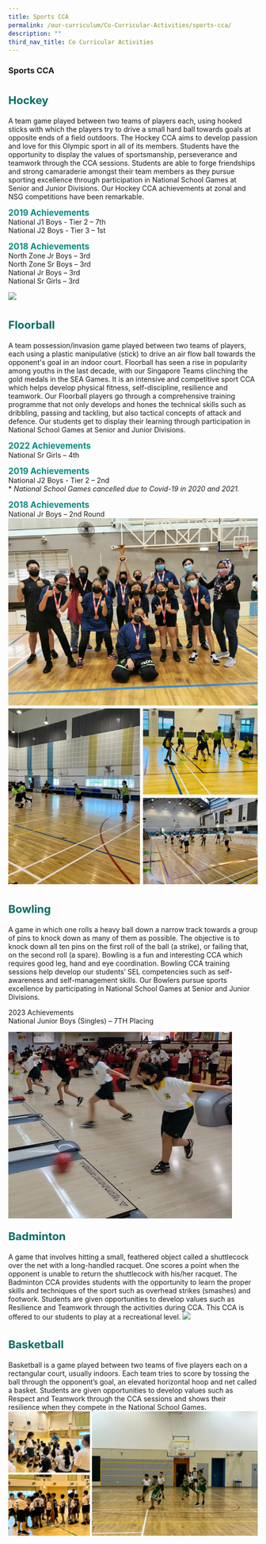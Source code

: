 ```yaml
---
title: Sports CCA
permalink: /our-curriculum/Co-Curricular-Activities/sports-cca/
description: ""
third_nav_title: Co Curricular Activities
---
```

### **Sports CCA**

<b style="color:#016C62; font-size:22px; line-height: 3;">Hockey</b><br>
A team game played between two teams of players each, using hooked sticks with which the players try to drive a small hard ball towards goals at opposite ends of a field outdoors. The Hockey CCA aims to develop passion and love for this Olympic sport in all of its members. Students have the opportunity to display the values of sportsmanship, perseverance and teamwork through the CCA sessions.&nbsp;Students are able to forge friendships and strong camaraderie amongst their team members as they pursue sporting excellence through participation in National School Games at Senior and Junior Divisions. Our Hockey CCA achievements at zonal and NSG competitions have been remarkable.

<b style="color:#038C7F; font-size:17px;">2019 Achievements</b><br>National J1 Boys - Tier 2 – 7th<br>National J2 Boys - Tier 3 – 1st

<b style="color:#038C7F; font-size:17px;">2018 Achievements</b><br>North Zone Jr Boys – 3rd<br>
North Zone Sr Boys – 3rd<br>National Jr Boys – 3rd<br>National Sr Girls – 3rd

![](/images/hockey%202023.png)

<b style="color:#016C62; font-size:22px; line-height: 3;">Floorball</b><br>
A team possession/invasion game played between two teams of players, each using a plastic manipulative (stick) to drive an air flow ball towards the opponent's goal in an indoor court. Floorball has seen a rise in popularity among youths in the last decade, with our Singapore Teams clinching the gold medals in the SEA Games. It is an intensive and competitive sport CCA which helps develop physical fitness, self-discipline, resilience and teamwork. Our Floorball players go through a comprehensive training programme that not only develops and hones the technical skills such as dribbling, passing and tackling, but also tactical concepts of attack and defence. Our students get to display their learning through participation in National School Games at Senior and Junior Divisions.

<b style="color:#038C7F; font-size:17px;">2022 Achievements</b><br>National Sr Girls – 4th

<b style="color:#038C7F; font-size:17px;">2019 Achievements</b><br>National J2 Boys - Tier 2 – 2nd<br>* <i>National School Games cancelled due to Covid-19 in 2020 and 2021.</i>

<b style="color:#038C7F; font-size:17px;">2018 Achievements</b><br>National Jr Boys – 2nd&nbsp;Round
![](/images/floorplan.png)

<b style="color:#016C62; font-size:22px; line-height: 3;">Bowling</b><br>
A game in which one rolls a heavy ball down a narrow track towards a group of pins to knock down as many of them as possible. The objective is to knock down all ten pins on the first roll of the ball (a strike), or failing that, on the second roll (a spare). Bowling is a fun and interesting CCA which requires good leg, hand and eye coordination. Bowling CCA training sessions help develop our students’ SEL competencies such as self-awareness and self-management skills. Our Bowlers pursue sports excellence by participating in National School Games at Senior and Junior Divisions.

2023 Achievements<br>
National Junior Boys (Singles) – 7TH Placing

![](/images/bowling%202023.jpg)
<b style="color:#016C62; font-size:22px; line-height: 3;">Badminton</b><br>
A game that involves hitting a small, feathered object called a shuttlecock over the net with a long-handled racquet. One scores a point when the opponent is unable to return the shuttlecock with his/her racquet. The Badminton CCA provides students with the opportunity to learn the proper skills and techniques of the sport such as overhead strikes (smashes) and footwork. Students are given opportunities to develop values such as Resilience and Teamwork through the activities during CCA. This CCA is offered to our students to play at a recreational level.
![](/images/bad%202023.png)


<b style="color:#016C62; font-size:22px; line-height: 3;">Basketball</b><br>
Basketball is a game played between two teams of five players each on a rectangular court, usually indoors. Each team tries to score by tossing the ball through the opponent’s goal, an elevated horizontal hoop and net called a basket. Students are given opportunities to develop values such as Respect and Teamwork through the CCA sessions and shows their resilience when they compete in the National School Games.
![](/images/basket%202023.png)